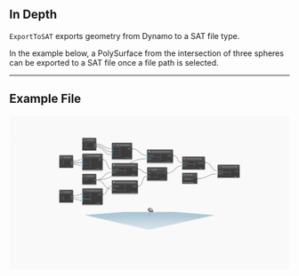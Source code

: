 ## In Depth
`ExportToSAT` exports geometry from Dynamo to a SAT file type. 

In the example below, a PolySurface from the intersection of three spheres can be exported to a SAT file once a file path is selected.
___
## Example File

![Geometry.ExportToSAT](./Autodesk.DesignScript.Geometry.Geometry.ExportToSAT(geometry,%20filePath)_img.jpg)